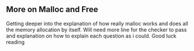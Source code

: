 ## More on Malloc and Free
Getting deeper into the explanation of how really malloc works and does all the memory allocation by itself.
Will need more line for the checker to pass and explanation on how to explain each question as i could.
Good luck reading
